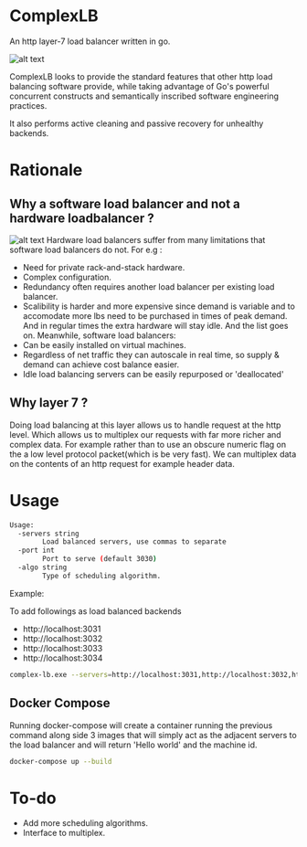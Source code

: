 # ComplexLB

An http layer-7 load balancer written in go.

![alt text](https://user-images.githubusercontent.com/19676877/105277379-50cd5c80-5b71-11eb-89da-9386d8627af6.png)

ComplexLB looks to provide the standard features that other http load balancing software provide,
while taking advantage of Go's powerful concurrent constructs and semantically inscribed software engineering practices. 

It also performs active cleaning and passive recovery for unhealthy backends.
# Rationale

## Why a software load balancer and not a hardware loadbalancer ?

![alt text](https://user-images.githubusercontent.com/19676877/105276269-fc28e200-5b6e-11eb-9476-3eeb3e8cf9a3.png)
Hardware load balancers suffer from many limitations that software load balancers do not.
For e.g :
- Need for private rack-and-stack hardware.
- Complex configuration.
- Redundancy often requires another load balancer per existing load balancer.
- Scalibility is harder and more expensive since demand is variable and to accomodate more lbs need to be purchased in times of peak demand.
And in regular times the extra hardware will stay idle.
And the list goes on.
Meanwhile, software load balancers:
- Can be easily installed on virtual machines.
- Regardless of net traffic they can autoscale in real time, so supply & demand can achieve cost balance easier.
- Idle load balancing servers can be easily repurposed or 'deallocated'

## Why layer 7 ?

Doing load balancing at this layer allows us to handle request at the http level. Which allows us to multiplex our requests
with far more richer and complex data. For example rather than to use an obscure numeric flag on the a low level protocol packet(which is be very fast).
We can multiplex data on the contents of an http request for example header data. 


# Usage
```bash
Usage:
  -servers string
        Load balanced servers, use commas to separate
  -port int
        Port to serve (default 3030)
  -algo string
        Type of scheduling algorithm.
```
Example:

To add followings as load balanced backends
- http://localhost:3031
- http://localhost:3032
- http://localhost:3033
- http://localhost:3034
```bash
complex-lb.exe --servers=http://localhost:3031,http://localhost:3032,http://localhost:3033,http://localhost:3034 --algo=cycle
```
## Docker Compose

Running docker-compose will create a container running the previous command along side 3 images that will simply act as the adjacent
servers to the load balancer and will return 'Hello world' and the machine id.
```bash
docker-compose up --build
```



# To-do
- Add more scheduling algorithms.
- Interface to multiplex.
